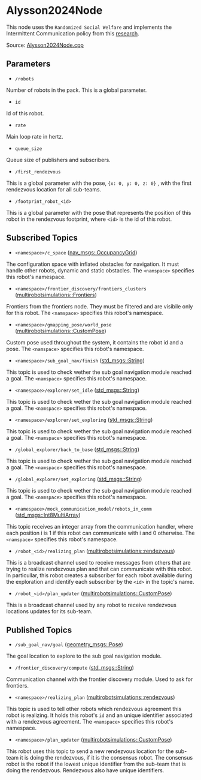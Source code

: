 # Alysson2024Node

This node uses the ```Randomized Social Welfare``` and implements the Intermittent Communication policy from this [research](https://arxiv.org/abs/2309.13494).

Source: [Alysson2024Node.cpp](../../src/multirobotexploration/source/policies/Alysson2024Node.cpp)

## Parameters

* ```/robots```

Number of robots in the pack. This is a global parameter.

* ```id```

Id of this robot.

* ```rate```

Main loop rate in hertz.

* ```queue_size```

Queue size of publishers and subscribers.

* ```/first_rendezvous```

This is a global parameter with the pose, ```{x: 0, y: 0, z: 0}``` , with the first rendezvous location for all sub-teams.

* ```/footprint_robot_<id>```

This is a global parameter with the pose that represents the position of this robot in the rendezvous footprint, where ```<id>``` is the id of this robot.

## Subscribed Topics

* ```<namespace>/c_space``` ([nav_msgs::OccupancyGrid](https://docs.ros.org/en/api/nav_msgs/html/msg/OccupancyGrid.html))

The configuration space with inflated obstacles for navigation. It must handle other robots, dynamic and static obstacles. The ```<namspace>``` specifies this robot's namespace.

* ```<namespace>/frontier_discovery/frontiers_clusters``` ([multirobotsimulations::Frontiers](../../src/multirobotsimulations/msg/Frontiers.msg))

Frontiers from the frontiers node. They must be filtered and are visibile only for this robot. The ```<namspace>``` specifies this robot's namespace.

* ```<namespace>/gmapping_pose/world_pose``` ([multirobotsimulations::CustomPose](../../src/multirobotsimulations/msg/CustomPose.msg))

Custom pose used throughout the system, it contains the robot id and a pose. The ```<namspace>``` specifies this robot's namespace.

* ```<namespace>/sub_goal_nav/finish``` ([std_msgs::String](../../src/multirobotsimulations/msg/CustomPose.msg))

This topic is used to check wether the sub goal navigation module reached a goal. The ```<namspace>``` specifies this robot's namespace.

* ```<namespace>/explorer/set_idle``` ([std_msgs::String](https://docs.ros.org/en/api/std_msgs/html/msg/String.html))

This topic is used to check wether the sub goal navigation module reached a goal. The ```<namspace>``` specifies this robot's namespace.

* ```<namespace>/explorer/set_exploring``` ([std_msgs::String](https://docs.ros.org/en/api/std_msgs/html/msg/String.html))

This topic is used to check wether the sub goal navigation module reached a goal. The ```<namspace>``` specifies this robot's namespace.

* ```/global_explorer/back_to_base``` ([std_msgs::String](https://docs.ros.org/en/api/std_msgs/html/msg/String.html))

This topic is used to check wether the sub goal navigation module reached a goal. The ```<namspace>``` specifies this robot's namespace.

* ```/global_explorer/set_exploring``` ([std_msgs::String](https://docs.ros.org/en/api/std_msgs/html/msg/String.html))

This topic is used to check wether the sub goal navigation module reached a goal. The ```<namspace>``` specifies this robot's namespace.

* ```<namespace>/mock_communication_model/robots_in_comm``` ([std_msgs::Int8MultiArray](https://docs.ros.org/en/api/std_msgs/html/msg/Int8MultiArray.html))

This topic receives an integer array from the communication handler, where each position i is 1 if this robot can communicate with i and 0 otherwise. The ```<namspace>``` specifies this robot's namespace.

* ```/robot_<id>/realizing_plan``` ([multirobotsimulations::rendezvous](../../src/multirobotsimulations/msg/rendezvous.msg))

This is a broadcast channel used to receive messages from others that are trying to realize rendezvous plan and that can communicate with this robot. In particullar, this robot creates a subscriber for each robot available during the exploration and identify each subscriber by the ```<id>``` in the topic's name.

* ```/robot_<id>/plan_updater``` ([multirobotsimulations::CustomPose](../../src/multirobotsimulations/msg/CustomPose.msg))

This is a broadcast channel used by any robot to receive rendezvous locations updates for its sub-team.

## Published Topics

* ```/sub_goal_nav/goal``` ([geometry_msgs::Pose](https://docs.ros.org/en/api/geometry_msgs/html/msg/Pose.html))

The goal location to explore to the sub goal navigation module.

* ```/frontier_discovery/compute``` ([std_msgs::String](https://docs.ros.org/en/api/std_msgs/html/msg/String.html))

Communication channel with the frontier discovery module. Used to ask for frontiers.

* ```<namespace>/realizing_plan``` ([multirobotsimulations::rendezvous](../../src/multirobotsimulations/msg/rendezvous.msg))

This topic is used to tell other robots which rendezvous agreement this robot is realizing. It holds this robot's ```id``` and an unique identifier associated with a rendezvous agreement. The ```<namspace>``` specifies this robot's namespace.

* ```<namespace>/plan_updater``` ([multirobotsimulations::CustomPose](../../src/multirobotsimulations/msg/CustomPose.msg))

This robot uses this topic to send a new rendezvous location for the sub-team it is doing the rendezvous, if it is the consensus robot. The consensus robot is the robot if the lowest unique identifier from the sub-team that is doing the rendezvous. Rendezvous also have unique identifiers.


<!-- ## Published Transforms

* ```odom``` -->
